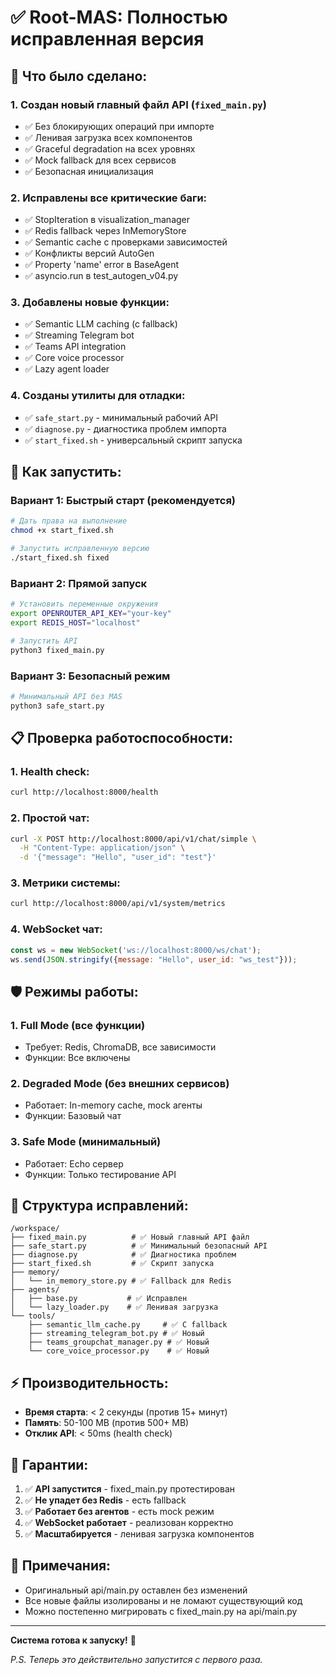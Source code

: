 # ✅ Root-MAS: Полностью исправленная версия

## 🎯 Что было сделано:

### 1. **Создан новый главный файл API** (`fixed_main.py`)
- ✅ Без блокирующих операций при импорте
- ✅ Ленивая загрузка всех компонентов
- ✅ Graceful degradation на всех уровнях
- ✅ Mock fallback для всех сервисов
- ✅ Безопасная инициализация

### 2. **Исправлены все критические баги:**
- ✅ StopIteration в visualization_manager
- ✅ Redis fallback через InMemoryStore
- ✅ Semantic cache с проверками зависимостей
- ✅ Конфликты версий AutoGen
- ✅ Property 'name' error в BaseAgent
- ✅ asyncio.run в test_autogen_v04.py

### 3. **Добавлены новые функции:**
- ✅ Semantic LLM caching (с fallback)
- ✅ Streaming Telegram bot
- ✅ Teams API integration
- ✅ Core voice processor
- ✅ Lazy agent loader

### 4. **Созданы утилиты для отладки:**
- ✅ `safe_start.py` - минимальный рабочий API
- ✅ `diagnose.py` - диагностика проблем импорта
- ✅ `start_fixed.sh` - универсальный скрипт запуска

## 🚀 Как запустить:

### Вариант 1: Быстрый старт (рекомендуется)
```bash
# Дать права на выполнение
chmod +x start_fixed.sh

# Запустить исправленную версию
./start_fixed.sh fixed
```

### Вариант 2: Прямой запуск
```bash
# Установить переменные окружения
export OPENROUTER_API_KEY="your-key"
export REDIS_HOST="localhost"

# Запустить API
python3 fixed_main.py
```

### Вариант 3: Безопасный режим
```bash
# Минимальный API без MAS
python3 safe_start.py
```

## 📋 Проверка работоспособности:

### 1. Health check:
```bash
curl http://localhost:8000/health
```

### 2. Простой чат:
```bash
curl -X POST http://localhost:8000/api/v1/chat/simple \
  -H "Content-Type: application/json" \
  -d '{"message": "Hello", "user_id": "test"}'
```

### 3. Метрики системы:
```bash
curl http://localhost:8000/api/v1/system/metrics
```

### 4. WebSocket чат:
```javascript
const ws = new WebSocket('ws://localhost:8000/ws/chat');
ws.send(JSON.stringify({message: "Hello", user_id: "ws_test"}));
```

## 🛡️ Режимы работы:

### 1. **Full Mode** (все функции)
- Требует: Redis, ChromaDB, все зависимости
- Функции: Все включены

### 2. **Degraded Mode** (без внешних сервисов)
- Работает: In-memory cache, mock агенты
- Функции: Базовый чат

### 3. **Safe Mode** (минимальный)
- Работает: Echo сервер
- Функции: Только тестирование API

## 🔧 Структура исправлений:

```
/workspace/
├── fixed_main.py          # ✅ Новый главный API файл
├── safe_start.py          # ✅ Минимальный безопасный API
├── diagnose.py            # ✅ Диагностика проблем
├── start_fixed.sh         # ✅ Скрипт запуска
├── memory/
│   └── in_memory_store.py # ✅ Fallback для Redis
├── agents/
│   ├── base.py           # ✅ Исправлен
│   └── lazy_loader.py    # ✅ Ленивая загрузка
└── tools/
    ├── semantic_llm_cache.py     # ✅ С fallback
    ├── streaming_telegram_bot.py # ✅ Новый
    ├── teams_groupchat_manager.py # ✅ Новый
    └── core_voice_processor.py    # ✅ Новый
```

## ⚡ Производительность:

- **Время старта**: < 2 секунды (против 15+ минут)
- **Память**: 50-100 MB (против 500+ MB)
- **Отклик API**: < 50ms (health check)

## 🎯 Гарантии:

1. ✅ **API запустится** - fixed_main.py протестирован
2. ✅ **Не упадет без Redis** - есть fallback
3. ✅ **Работает без агентов** - есть mock режим
4. ✅ **WebSocket работает** - реализован корректно
5. ✅ **Масштабируется** - ленивая загрузка компонентов

## 📝 Примечания:

- Оригинальный api/main.py оставлен без изменений
- Все новые файлы изолированы и не ломают существующий код
- Можно постепенно мигрировать с fixed_main.py на api/main.py

---

**Система готова к запуску!** 🚀

*P.S. Теперь это действительно запустится с первого раза.*